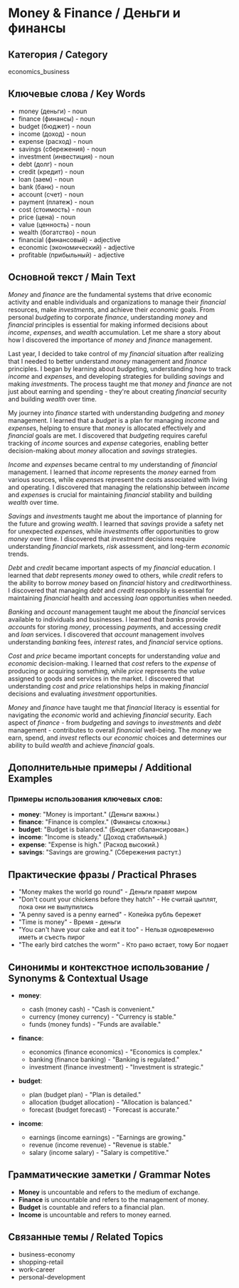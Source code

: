 # Money & Finance / Деньги и финансы

## Категория / Category
economics_business

## Ключевые слова / Key Words
- money (деньги) - noun
- finance (финансы) - noun
- budget (бюджет) - noun
- income (доход) - noun
- expense (расход) - noun
- savings (сбережения) - noun
- investment (инвестиция) - noun
- debt (долг) - noun
- credit (кредит) - noun
- loan (заем) - noun
- bank (банк) - noun
- account (счет) - noun
- payment (платеж) - noun
- cost (стоимость) - noun
- price (цена) - noun
- value (ценность) - noun
- wealth (богатство) - noun
- financial (финансовый) - adjective
- economic (экономический) - adjective
- profitable (прибыльный) - adjective

## Основной текст / Main Text

*Money* and *finance* are the fundamental systems that drive economic activity and enable individuals and organizations to manage their *financial* resources, make *investment*s, and achieve their *economic* goals. From personal *budget*ing to corporate *finance*, understanding *money* and *financial* principles is essential for making informed decisions about *income*, *expense*s, and *wealth* accumulation. Let me share a story about how I discovered the importance of *money* and *finance* management.

Last year, I decided to take control of my *financial* situation after realizing that I needed to better understand *money* management and *finance* principles. I began by learning about *budget*ing, understanding how to track *income* and *expense*s, and developing strategies for building *savings* and making *investment*s. The process taught me that *money* and *finance* are not just about earning and spending - they're about creating *financial* security and building *wealth* over time.

My journey into *finance* started with understanding *budget*ing and *money* management. I learned that a *budget* is a plan for managing *income* and *expense*s, helping to ensure that *money* is allocated effectively and *financial* goals are met. I discovered that *budget*ing requires careful tracking of *income* sources and *expense* categories, enabling better decision-making about *money* allocation and *savings* strategies.

*Income* and *expense*s became central to my understanding of *financial* management. I learned that *income* represents the *money* earned from various sources, while *expense*s represent the *cost*s associated with living and operating. I discovered that managing the relationship between *income* and *expense*s is crucial for maintaining *financial* stability and building *wealth* over time.

*Savings* and *investment*s taught me about the importance of planning for the future and growing *wealth*. I learned that *savings* provide a safety net for unexpected *expense*s, while *investment*s offer opportunities to grow *money* over time. I discovered that *investment* decisions require understanding *financial* markets, *risk* assessment, and long-term *economic* trends.

*Debt* and *credit* became important aspects of my *financial* education. I learned that *debt* represents *money* owed to others, while *credit* refers to the ability to borrow *money* based on *financial* history and *credit*worthiness. I discovered that managing *debt* and *credit* responsibly is essential for maintaining *financial* health and accessing *loan* opportunities when needed.

*Bank*ing and *account* management taught me about the *financial* services available to individuals and businesses. I learned that *bank*s provide *account*s for storing *money*, processing *payment*s, and accessing *credit* and *loan* services. I discovered that *account* management involves understanding *bank*ing fees, *interest* rates, and *financial* service options.

*Cost* and *price* became important concepts for understanding *value* and *economic* decision-making. I learned that *cost* refers to the *expense* of producing or acquiring something, while *price* represents the *value* assigned to goods and services in the market. I discovered that understanding *cost* and *price* relationships helps in making *financial* decisions and evaluating *investment* opportunities.

*Money* and *finance* have taught me that *financial* literacy is essential for navigating the *economic* world and achieving *financial* security. Each aspect of *finance* - from *budget*ing and *savings* to *investment*s and *debt* management - contributes to overall *financial* well-being. The *money* we earn, spend, and *invest* reflects our *economic* choices and determines our ability to build *wealth* and achieve *financial* goals.

## Дополнительные примеры / Additional Examples

### Примеры использования ключевых слов:
- **money**: "Money is important." (Деньги важны.)
- **finance**: "Finance is complex." (Финансы сложны.)
- **budget**: "Budget is balanced." (Бюджет сбалансирован.)
- **income**: "Income is steady." (Доход стабильный.)
- **expense**: "Expense is high." (Расход высокий.)
- **savings**: "Savings are growing." (Сбережения растут.)

## Практические фразы / Practical Phrases

- "Money makes the world go round" - Деньги правят миром
- "Don't count your chickens before they hatch" - Не считай цыплят, пока они не вылупились
- "A penny saved is a penny earned" - Копейка рубль бережет
- "Time is money" - Время - деньги
- "You can't have your cake and eat it too" - Нельзя одновременно иметь и съесть пирог
- "The early bird catches the worm" - Кто рано встает, тому Бог подает

## Синонимы и контекстное использование / Synonyms & Contextual Usage

- **money**: 
  - cash (money cash) - "Cash is convenient."
  - currency (money currency) - "Currency is stable."
  - funds (money funds) - "Funds are available."

- **finance**: 
  - economics (finance economics) - "Economics is complex."
  - banking (finance banking) - "Banking is regulated."
  - investment (finance investment) - "Investment is strategic."

- **budget**: 
  - plan (budget plan) - "Plan is detailed."
  - allocation (budget allocation) - "Allocation is balanced."
  - forecast (budget forecast) - "Forecast is accurate."

- **income**: 
  - earnings (income earnings) - "Earnings are growing."
  - revenue (income revenue) - "Revenue is stable."
  - salary (income salary) - "Salary is competitive."

## Грамматические заметки / Grammar Notes

- **Money** is uncountable and refers to the medium of exchange.
- **Finance** is uncountable and refers to the management of money.
- **Budget** is countable and refers to a financial plan.
- **Income** is uncountable and refers to money earned.

## Связанные темы / Related Topics

- business-economy
- shopping-retail
- work-career
- personal-development